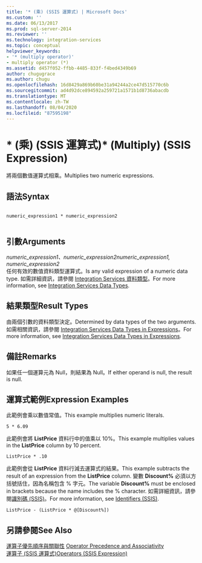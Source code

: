 ```yaml
---
title: '* (乘) (SSIS 運算式) | Microsoft Docs'
ms.custom: ''
ms.date: 06/13/2017
ms.prod: sql-server-2014
ms.reviewer: ''
ms.technology: integration-services
ms.topic: conceptual
helpviewer_keywords:
- '* (multiply operator)'
- multiply operator (*)
ms.assetid: d457f052-ffbb-4485-833f-f4bed4349b69
author: chugugrace
ms.author: chugu
ms.openlocfilehash: 16d8429a869b60be31a94244a2ce47d515770c6b
ms.sourcegitcommit: ad4d92dce894592a259721a1571b1d8736abacdb
ms.translationtype: MT
ms.contentlocale: zh-TW
ms.lasthandoff: 08/04/2020
ms.locfileid: "87595198"
---
```

# <a name="-multiply-ssis-expression"></a><span data-ttu-id="1fdfe-102">\* (乘) (SSIS 運算式)</span><span class="sxs-lookup"><span data-stu-id="1fdfe-102">\* (Multiply) (SSIS Expression)</span></span>
  <span data-ttu-id="1fdfe-103">將兩個數值運算式相乘。</span><span class="sxs-lookup"><span data-stu-id="1fdfe-103">Multiplies two numeric expressions.</span></span>  
  
## <a name="syntax"></a><span data-ttu-id="1fdfe-104">語法</span><span class="sxs-lookup"><span data-stu-id="1fdfe-104">Syntax</span></span>  
  
```  
  
numeric_expression1 * numeric_expression2  
  
```  
  
## <a name="arguments"></a><span data-ttu-id="1fdfe-105">引數</span><span class="sxs-lookup"><span data-stu-id="1fdfe-105">Arguments</span></span>  
 <span data-ttu-id="1fdfe-106">*numeric_expression1、numeric_expression2*</span><span class="sxs-lookup"><span data-stu-id="1fdfe-106">*numeric_expression1, numeric_expression2*</span></span>  
 <span data-ttu-id="1fdfe-107">任何有效的數值資料類型運算式。</span><span class="sxs-lookup"><span data-stu-id="1fdfe-107">Is any valid expression of a numeric data type.</span></span> <span data-ttu-id="1fdfe-108">如需詳細資訊，請參閱 [Integration Services 資料類型](../data-flow/integration-services-data-types.md)。</span><span class="sxs-lookup"><span data-stu-id="1fdfe-108">For more information, see [Integration Services Data Types](../data-flow/integration-services-data-types.md).</span></span>  
  
## <a name="result-types"></a><span data-ttu-id="1fdfe-109">結果類型</span><span class="sxs-lookup"><span data-stu-id="1fdfe-109">Result Types</span></span>  
 <span data-ttu-id="1fdfe-110">由兩個引數的資料類型決定。</span><span class="sxs-lookup"><span data-stu-id="1fdfe-110">Determined by data types of the two arguments.</span></span> <span data-ttu-id="1fdfe-111">如需相關資訊，請參閱 [Integration Services Data Types in Expressions](integration-services-data-types-in-expressions.md)。</span><span class="sxs-lookup"><span data-stu-id="1fdfe-111">For more information, see [Integration Services Data Types in Expressions](integration-services-data-types-in-expressions.md).</span></span>  
  
## <a name="remarks"></a><span data-ttu-id="1fdfe-112">備註</span><span class="sxs-lookup"><span data-stu-id="1fdfe-112">Remarks</span></span>  
 <span data-ttu-id="1fdfe-113">如果任一個運算元為 Null，則結果為 Null。</span><span class="sxs-lookup"><span data-stu-id="1fdfe-113">If either operand is null, the result is null.</span></span>  
  
## <a name="expression-examples"></a><span data-ttu-id="1fdfe-114">運算式範例</span><span class="sxs-lookup"><span data-stu-id="1fdfe-114">Expression Examples</span></span>  
 <span data-ttu-id="1fdfe-115">此範例會乘以數值常值。</span><span class="sxs-lookup"><span data-stu-id="1fdfe-115">This example multiplies numeric literals.</span></span>  
  
```  
5 * 6.09  
```  
  
 <span data-ttu-id="1fdfe-116">此範例會將 **ListPrice** 資料行中的值乘以 10%。</span><span class="sxs-lookup"><span data-stu-id="1fdfe-116">This example multiplies values in the **ListPrice** column by 10 percent.</span></span>  
  
```  
ListPrice * .10  
```  
  
 <span data-ttu-id="1fdfe-117">此範例會從 **ListPrice** 資料行減去運算式的結果。</span><span class="sxs-lookup"><span data-stu-id="1fdfe-117">This example subtracts the result of an expression from the **ListPrice** column.</span></span> <span data-ttu-id="1fdfe-118">變數 **Discount%** 必須以方括號括住，因為名稱包含 % 字元。</span><span class="sxs-lookup"><span data-stu-id="1fdfe-118">The variable **Discount%** must be enclosed in brackets because the name includes the % character.</span></span> <span data-ttu-id="1fdfe-119">如需詳細資訊，請參閱[識別碼 &#40;SSIS&#41;](identifiers-ssis.md)。</span><span class="sxs-lookup"><span data-stu-id="1fdfe-119">For more information, see [Identifiers &#40;SSIS&#41;](identifiers-ssis.md).</span></span>  
  
```  
ListPrice - (ListPrice * @[Discount%])  
```  
  
## <a name="see-also"></a><span data-ttu-id="1fdfe-120">另請參閱</span><span class="sxs-lookup"><span data-stu-id="1fdfe-120">See Also</span></span>  
 <span data-ttu-id="1fdfe-121">[運算子優先順序與關聯性](operator-precedence-and-associativity.md) </span><span class="sxs-lookup"><span data-stu-id="1fdfe-121">[Operator Precedence and Associativity](operator-precedence-and-associativity.md) </span></span>  
 [<span data-ttu-id="1fdfe-122">運算子 &#40;SSIS 運算式&#41;</span><span class="sxs-lookup"><span data-stu-id="1fdfe-122">Operators &#40;SSIS Expression&#41;</span></span>](operators-ssis-expression.md)  
  
  
